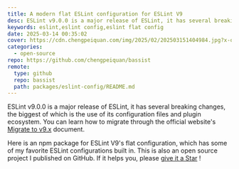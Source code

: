 ```yaml
---
title: A modern flat ESLint configuration for ESLint V9
desc: ESLint v9.0.0 is a major release of ESLint, it has several breaking changes, the biggest of which is the use of its configuration files and plugin ecosystem. For new projects, I provide an ESLint Config package with some of my personal commonly used ESLint configurations built in.
keywords: eslint,eslint config,eslint flat config
date: 2025-03-14 00:35:02
cover: https://cdn.chengpeiquan.com/img/2025/02/202503151404984.jpg?x-oss-process=image/interlace,1
categories:
  - open-source
repo: https://github.com/chengpeiquan/bassist
remote:
  type: github
  repo: bassist
  path: packages/eslint-config/README.md
---
```


ESLint v9.0.0 is a major release of ESLint, it has several breaking changes, the biggest of which is the use of its configuration files and plugin ecosystem. You can learn how to migrate through the official website's [Migrate to v9.x](https://eslint.org/docs/latest/use/migrate-to-9.0.0#flat-config) document.

Here is an npm package for ESLint V9's flat configuration, which has some of my favorite ESLint configurations built in. This is also an open source project I published on GitHub. If it helps you, please [give it a Star](https://github.com/chengpeiquan/bassist) !

